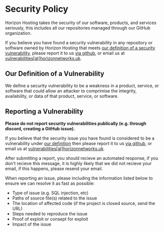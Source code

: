 # Security Policy

Horizon Hosting takes the security of our software, products, and services seriously, this includes all our repositories managed through our GitHub organization.

If you believe you have found a security vulnerability in any repository or software owned by Horizon Hosting that meets [our definition of a security vulnerability](https://github.com/Horizon-Hosting/.github/blob/master/SECURITY.md#our-definition-of-a-vulnerability), please report it to us [via github](https://github.com/Horizon-Hosting/.github/security/advisories/new), or email us at [vulnerabilities[at]horizonnetworks.uk](mailto:vulnerabilities@horizonnetworks.uk).

## Our Definition of a Vulnerability
We define a security vulnerability to be a weakness in a product, service, or software that could allow an attacker to comprimise the integrity, availability, or data of that product, service, or software. 

## Reporting a Vulnerability
**Please do not report security vulnerabilities publically (e.g. through discord, creating a GitHub issue).**

If you believe that the security issue you have found is considered to be a vulnerability under [our definition](https://github.com/Horizon-Hosting/.github/blob/master/SECURITY.md#our-definition-of-a-vulnerability) then please report it to us [via github](https://github.com/Horizon-Hosting/.github/security/advisories/new), or email us at [vulnerabilities[at]horizonnetworks.uk](mailto:vulnerabilities@horizonnetworks.uk).

After submitting a report, you should recieve an automated response, if you don't recieve this message, it is highly likely that we did not recieve your email, if this happens, please resend your email.

When reporting an issue, please including the information listed below to ensure we can resolve it as fast as possible:
- Type of issue (e.g. SQL injection, etc)
- Paths of source file(s) related to the issue
- The location of affected code (if the project is closed source, send the URL)
- Steps needed to reproduce the issue
- Proof of exploit or consept for exploit
- Impact of the issue
